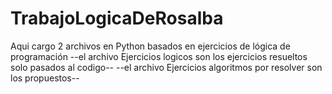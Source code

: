 # TrabajoLogicaDeRosalba
Aqui cargo 2 archivos en Python basados en ejercicios de lógica de programación
--el archivo Ejercicios logicos son los ejercicios resueltos solo pasados al codigo--
--el archivo Ejercicios algoritmos por resolver son los propuestos--
